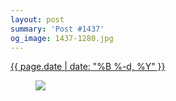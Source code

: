 ```yaml
---
layout: post
summary: 'Post #1437'
og_image: 1437-1280.jpg
---
```


<div class="post">
 <time>
  <a href="/1437">
   {{ page.date | date: "%B %-d, %Y" }}
  </a>
 </time>
 <a href="/1437">
  <figure data-taken="8/21/2021">
   <img sizes="(min-width: 700px) 50vw, calc(100vw - 2rem)" src="{{ site.assets_url }}/1437-640.jpg" srcset="{{ site.assets_url }}/1437-320.jpg 320w, {{ site.assets_url }}/1437-640.jpg 640w, {{ site.assets_url }}/1437-960.jpg 960w, {{ site.assets_url }}/1437-1280.jpg 1280w"/>
  </figure>
 </a>
</div>
